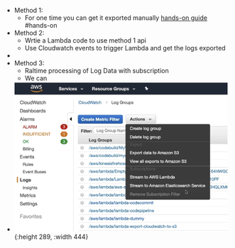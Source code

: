 - Method 1:
	- For one time you can get it exported manually [hands-on guide](https://docs.aws.amazon.com/AmazonCloudWatch/latest/logs/S3ExportTasksConsole.html) #hands-on
- Method 2:
	- Wrtie a Lambda code to use method 1 api
	- Use Cloudwatch events to trigger Lambda and get the logs exported
-
- Method 3:
	- Raltime processing of Log Data with subscription
	- We can
- ![image.png](../assets/image_1650650309933_0.png){:height 289, :width 444}